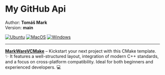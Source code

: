 # My GitHub Api

Author: **Tomáš Mark**  
Version: **main**

[![Ubuntu](https://github.com/tomasmark79/MyGitHubApi/actions/workflows/ubuntu.yml/badge.svg)](https://github.com/tomasmark79/MyGitHubApi/actions/workflows/ubuntu.yml)
[![MacOS](https://github.com/tomasmark79/MyGitHubApi/actions/workflows/macos.yml/badge.svg)](https://github.com/tomasmark79/MyGitHubApi/actions/workflows/macos.yml)
[![Windows](https://github.com/tomasmark79/MyGitHubApi/actions/workflows/windows.yml/badge.svg)](https://github.com/tomasmark79/MyGitHubApi/actions/workflows/windows.yml)

---

**[MarkWareVCMake](https://github.com/tomasmark79/MarkWareVCMake)** – Kickstart your next project with this CMake template. ✨ It features a well-structured layout, integration of modern C++ standards, and a focus on cross-platform compatibility. Ideal for both beginners and experienced developers. 💻
